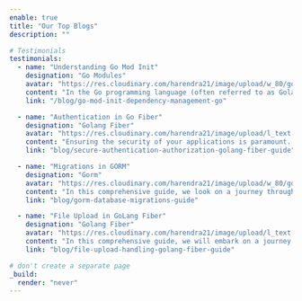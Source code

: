 ```yaml
---
enable: true
title: "Our Top Blogs"
description: ""

# Testimonials
testimonials:
  - name: "Understanding Go Mod Init"
    designation: "Go Modules"
    avatar: "https://res.cloudinary.com/harendra21/image/upload/w_80/golangwithexample/go-mod-init_xmiuqo.png"
    content: "In the Go programming language (often referred to as Golang), the go mod init command is used to initialize a new Go module, which is a collection of related Go packages versioned together."
    link: "/blog/go-mod-init-dependency-management-go"

  - name: "Authentication in Go Fiber"
    designation: "Golang Fiber"
    avatar: "https://res.cloudinary.com/harendra21/image/upload/l_text:Roboto_35_bold:Authentication%20and%20Authorization%20in%20GoLang%20Fiber,co_rgb:fff/golangwithexample/golang-fiber-course.png"
    content: "Ensuring the security of your applications is paramount. Authentication and authorization are integral components in safeguarding sensitive information and controlling user access."
    link: "blog/secure-authentication-authorization-golang-fiber-guide"

  - name: "Migrations in GORM"
    designation: "Gorm"
    avatar: "https://res.cloudinary.com/harendra21/image/upload/w_80/golangwithexample/learn-gorm_yqoeio.png"
    content: "In this comprehensive guide, we look on a journey through the intricate world of migrations within GORM , delving deep into both the automated and manual paradigms."
    link: "blog/gorm-database-migrations-guide"

  - name: "File Upload in GoLang Fiber"
    designation: "Golang Fiber"
    avatar: "https://res.cloudinary.com/harendra21/image/upload/l_text:Roboto_50_bold:File%20Upload%20in%20GoLang%20Fiber,co_rgb:fff/golangwithexample/golang-fiber-course.png"
    content: "In this comprehensive guide, we will embark on a journey through the intricacies of file upload and handling in GoLang Fiber, a high-performance web framework."
    link: "blog/file-upload-handling-golang-fiber-guide"

# don't create a separate page
_build:
  render: "never"
---
```

